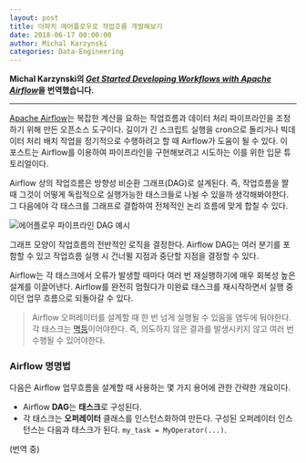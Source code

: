 ```yaml
---
layout: post
title: 아파치 에어플로우로 작업흐름 개발해보기
date: 2018-06-17 00:00:00
author: Michal Karzynski
categories: Data-Engineering
---  
```

  
  
**Michal Karzynski의 [*Get Started Developing Workflows with Apache Airflow*](http://michal.karzynski.pl/blog/2017/03/19/developing-workflows-with-apache-airflow)을 번역했습니다.**
  
  
- - -
  
[Apache Airflow](https://airflow.apache.org)는 복잡한 계산을 요하는 작업흐름과 데이터 처리 파이프라인을 조정하기 위해 만든 오픈소스 도구이다. 길이가 긴 스크립트 실행을 cron으로 돌리거나 빅데이터 처리 배치 작업을 정기적으로 수행하려고 할 때 Airflow가 도움이 될 수 있다. 이 포스트는 Airflow를 이용하여 파이프라인을  구현해보려고 시도하는 이를 위한 입문 튜토리얼이다.

Airflow 상의 작업흐름은 방향성 비순환 그래프(DAG)로 설계된다. 즉, 작업흐름을 짤 때 그것이 어떻게 독립적으로 실행가능한 태스크들로 나뉠 수 있을까 생각해봐야한다. 그 다음에야 각 태스크를 그래프로 결합하여 전체적인 논리 흐름에 맞게 합칠 수 있다.

![에어플로우 파이프라인 DAG 예시](https://aldente0630.github.io/assets/developing_workflows_with_apache_airflow1.PNG)  
  
그래프 모양이 작업흐름의 전반적인 로직을 결정한다. Airflow DAG는 여러 분기를 포함할 수 있고 작업흐름 실행 시 건너뛸 지점과 중단할 지점을 결정할 수 있다.
  
Airflow는 각 태스크에서 오류가 발생할 때마다 여러 번 재실행하기에 매우 회복성 높은 설계를 이끌어낸다. Airflow를 완전히 멈췄다가 미완료 태스크를 재시작하면서 실행 중이던 업무 흐름으로 되돌아갈 수 있다.
  
> Airflow 오퍼레이터를 설계할 때 한 번 넘게 실행될 수 있음을 염두에 둬야한다. 각 태스크는 [멱등](https://ko.wikipedia.org/wiki/멱등법칙)이어야한다. 즉, 의도하지 않은 결과를 발생시키지 않고 여러 번 수행될 수 있어야한다.
  
### Airflow 명명법
    
다음은 Airflow 업무흐름을 설계할 때 사용하는 몇 가지 용어에 관한 간략한 개요이다.
  
* Airflow **DAG**는 **태스크**로 구성된다.
* 각 태스크는 **오퍼레이터** 클래스를 인스턴스화하여 만든다. 구성된 오퍼레이터 인스턴스는 다음과  태스크가 된다. `my_task = MyOperator(...)`.
  
(번역 중)
